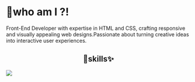 <h1>🔴who am I ?!</h1>
  <p>Front-End Developer with expertise in HTML and CSS, crafting responsive and visually appealing web designs.Passionate about turning creative ideas into interactive user experiences.</p>
<h2 align='center'>🎉skills✨</h2>
<img src="https://skillicons.dev/icons?i=html,css&perline=3" />
